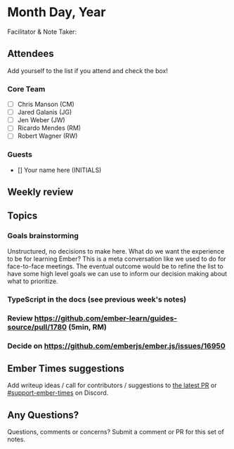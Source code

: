 # Month Day, Year

Facilitator & Note Taker: 

## Attendees

Add yourself to the list if you attend and check the box!

### Core Team

- [ ] Chris Manson (CM)
- [ ] Jared Galanis (JG)
- [ ] Jen Weber (JW)
- [ ] Ricardo Mendes (RM)
- [ ] Robert Wagner (RW)

### Guests

- [] Your name here (INITIALS)

## Weekly review

## Topics

### Goals brainstorming

Unstructured, no decisions to make here. What do we want the experience to be
for learning Ember? This is a meta conversation like we used to do for
face-to-face meetings. The eventual outcome would be to refine the list
to have some high level goals we can use to inform our decision making
about what to prioritize.

### TypeScript in the docs (see previous week's notes)
<!-- If you would like to add a topic to the agenda please add a suggestion to the PR using the following format: -->
<!-- ### Your topic (INITIALS, expected duration in minutes) -->

### Review https://github.com/ember-learn/guides-source/pull/1780 (5min, RM)

### Decide on https://github.com/emberjs/ember.js/issues/16950

## Ember Times suggestions

Add writeup ideas / call for contributors / suggestions to [the latest PR](https://github.com/ember-learn/ember-blog/pulls?q=is%3Aopen+is%3Apr+label%3A%22%F0%9F%97%9E+embertimes%22%20or%20#support-ember-times) or [#support-ember-times](https://discordapp.com/channels/480462759797063690/485450546887786506) on Discord.

## Any Questions?

Questions, comments or concerns? Submit a comment or PR for this set of notes.
